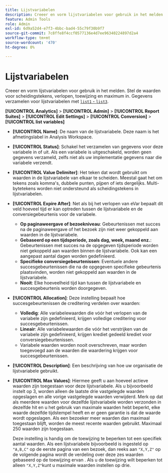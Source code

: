 ```yaml
---
title: Lijstvariabelen
description: Creeer en vorm lijstvariabelen voor gebruik in het melden.
feature: Admin Tools
role: Admin
exl-id: 6d9a52d4-e7f3-4bbc-bad4-55c79f30b9f7
source-git-commit: 7c8ffe8f4ccf0577136e4d7ee96340224897d2a4
workflow-type: tm+mt
source-wordcount: '470'
ht-degree: 0%

---
```


# Lijstvariabelen

Creeer en vorm lijstvariabelen voor gebruik in het melden. Stel de waarden voor scheidingstekens, verlopen, toewijzing en maximum in. Gegevens verzamelen voor lijstvariabelen met [`list1` - `list3`](/help/implement/vars/page-vars/list.md).

**[!UICONTROL Analytics]** > **[!UICONTROL Admin]** > **[!UICONTROL Report Suites]** > **[!UICONTROL Edit Settings]** > **[!UICONTROL Conversion]** > **[!UICONTROL list variables]**

* **[!UICONTROL Name]**: De naam van de lijstvariabele. Deze naam is het afmetingslabel in Analysis Workspace.

* **[!UICONTROL Status]**: Schakel het verzamelen van gegevens voor deze variabele in of uit. Als een variabele is uitgeschakeld, worden geen gegevens verzameld, zelfs niet als uw implementatie gegevens naar die variabele verzendt.

* **[!UICONTROL Value Delimiter]**: Het teken dat wordt gebruikt om waarden in de lijstvariabele van elkaar te scheiden. Meestal gaat het om tekens zoals komma&#39;s, dubbele punten, pijpen of iets dergelijks. Multi-bytetekens worden niet ondersteund als scheidingstekens in lijstvariabelen.

* **[!UICONTROL Expire After]**: Net als bij het verlopen van eVar bepaalt dit veld hoeveel tijd er kan optreden tussen de lijstvariabele en de conversiegebeurtenis voor de variabele.
   * **Op paginaweergave of bezoekniveau**: Gebeurtenissen met succes na de paginaweergave of het bezoek zijn niet weer gekoppeld aan waarden in de lijstvariabele.
   * **Gebaseerd op een tijdsperiode, zoals dag, week, maand enz.**: Gebeurtenissen met succes na de opgegeven tijdsperiode worden niet gekoppeld aan waarden binnen de lijstvariabele. Ook kan een aangepast aantal dagen worden gedefinieerd.
   * **Specifieke conversiegebeurtenissen**: Eventuele andere succesgebeurtenissen die na de opgegeven specifieke gebeurtenis plaatsvinden, worden niet gekoppeld aan waarden in de lijstvariabele.
   * **Nooit**: Elke hoeveelheid tijd kan tussen de lijstvariabele en succesgebeurtenis worden doorgegeven.

* **[!UICONTROL Allocation]**: Deze instelling bepaalt hoe succesgebeurtenissen de creditering verdelen over waarden:
   * **Volledig**: Alle variabelewaarden die vóór het verlopen van de variabele zijn gedefinieerd, krijgen volledige creditering voor succesgebeurtenissen.
   * **Lineair**: Alle variabelewaarden die vóór het verstrijken van de variabele zijn gedefinieerd, krijgen krediet gedeeld krediet voor conversiegebeurtenissen.
   * Variabele waarden worden nooit overschreven, maar worden toegevoegd aan de waarden die waardering krijgen voor succesgebeurtenissen.

* **[!UICONTROL Description]**: Een beschrijving van hoe uw organisatie de lijstvariabele gebruikt.

* **[!UICONTROL Max Values]**: Hiermee geeft u aan hoeveel actieve waarden zijn toegestaan voor deze lijstvariabele. Als u bijvoorbeeld instelt op 3, worden alleen de laatste drie vastgelegde waarden opgeslagen en alle vorige vastgelegde waarden verwijderd. Merk op dat als meerdere waarden voor dezelfde lijstvariabele worden verzonden in dezelfde hit en u het gebruik van maximale waarden hebt beperkt, elke waarde dezelfde tijdstempel heeft en er geen garantie is dat de waarde wordt opgeslagen. Als een bezoeker meer waarden dan maximaal toegestaan blijft, worden de meest recente waarden gebruikt. Maximaal 250 waarden zijn toegestaan.

  Deze instelling is handig om de toewijzing te beperken tot een specifiek aantal waarden. Als een lijstvariabele bijvoorbeeld is ingesteld op `"A,B,C"` op de eerste pagina van een bezoek, dan reeks aan `"X,Y,Z"` op de volgende pagina wordt de verdeling over deze zes waarden gebaseerd op de toewijzing ervan . Als u de toewijzing wilt beperken tot alleen `"X,Y,Z"`kunt u maximale waarden instellen op drie.
